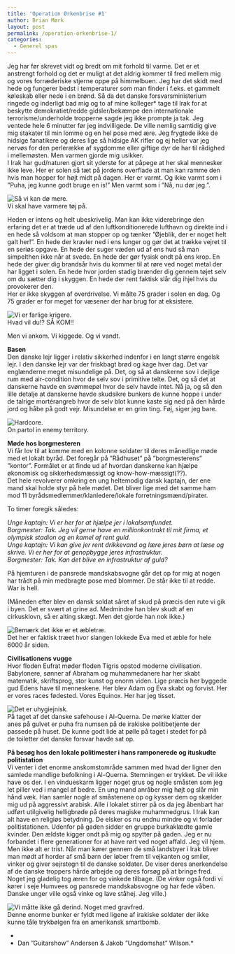 ```yaml
---
title: 'Operation Ørkenbrise #1'
author: Brian Mørk
layout: post
permalink: /operation-orkenbrise-1/
categories:
  - Generel spas
---
```

Jeg har før skrevet vidt og bredt om mit forhold til varme. Det er et anstrengt forhold og det er muligt at det aldrig kommer til fred mellem mig og vores forræderiske stjerne oppe på himmelbuen. Jeg har det skidt med hede og fungerer bedst i temperaturer som man finder i f.eks. et gammelt køleskab eller nede i en brønd. Så da det danske forsvarsministerium ringede og inderligt bad mig og to af mine kolleger* tage til Irak for at beskytte demokratiet/redde gidsler/bekæmpe den internationale terrorisme/underholde tropperne sagde jeg ikke prompte ja tak. Jeg ventede hele 6 minutter før jeg indvilligede. De ville nemlig samtidig give mig stakater til min lomme og en hel pose med ære. Jeg frygtede ikke de hidsige fanatikere og deres lige så hidsige AK rifler og ej heller var jeg nervøs for den perlerække af sygdomme eller giftige dyr de har til rådighed i mellemøsten. Men varmen gjorde mig usikker.  
I Irak har gud/naturen gjort sit yderste for at påpege at her skal mennesker ikke leve. Her er solen så tæt på jordens overflade at man kan ramme den hvis man hopper for højt midt på dagen. Her er varmt. Og ikke varmt som i ”Puha, jeg kunne godt bruge en is!” Men varmt som i ”Nå, nu dør jeg.”.

<div class="bitImage bitCenter" style="width: 468px">
  <img src="http://www.abekat.net/images/Rustning1.JPG" alt="Så vi kan dø mere." /><br /> Vi skal have varmere tøj på.
</div>

Heden er intens og helt ubeskrivelig. Man kan ikke viderebringe den erfaring det er at træde ud af den luftkonditionerede lufthavn og direkte ind i en hede så voldsom at man stopper op og tænker ”Øjeblik, der er noget helt galt her!”. En hede der kravler ned i ens lunger og gør det at trække vejret til en seriøs opgave. En hede der suger væden ud af ens hud så man simpelthen ikke når at svede. En hede der gør fysisk ondt på ens krop. En hede der giver dig brandsår hvis du kommer til at røre ved noget metal der har ligget i solen. En hede hvor jorden stadig brænder dig gennem tøjet selv om du sætter dig i skyggen. En hede der rent faktisk slår dig ihjel hvis du provokerer den.  
Her er ikke skyggen af overdrivelse. Vi målte 75 grader i solen en dag. Og 75 grader er for meget for væsener der har brug for at eksistere.

<div class="bitImage bitCenter" style="width: 468px">
  <img src="http://www.abekat.net/images/ankommet1.JPG" alt="Vi er farlige krigere." /><br /> Hvad vil du!? SÅ KOM!!
</div>

Men vi ankom. Vi kiggede. Og vi vandt.

**Basen**  
Den danske lejr ligger i relativ sikkerhed indenfor i en langt større engelsk lejr. I den danske lejr var der friskbagt brød og kage hver dag. Det var englænderne meget misundelige på. Det, og så at danskerne sov i dejlige rum med air-condition hvor de selv sov i primitive telte. Det, og så det at danskerne havde en svømmepøl hvor de selv havde intet. Nå ja, og så den lille detalje at danskerne havde skudsikre bunkers de kunne hoppe i under de talrige mortérangreb hvor de selv blot kunne kaste sig ned på den hårde jord og håbe på godt vejr. Misundelse er en grim ting. Føj, siger jeg bare.

<div class="bitImage bitCenter" style="width: 468px">
  <img src="http://www.abekat.net/images/seje1.JPG" alt="Hardcore." /><br /> On partol in enemy territory.
</div>

**Møde hos borgmesteren**  
Vi får lov til at komme med en kolonne soldater til deres månedlige møde med et lokalt byråd. Det foregår på ”Rådhuset” på ”borgmesterens” ”kontor”. Formålet er at finde ud af hvordan danskerne kan hjælpe økonomisk og sikkerhedsmæssigt og know-how-mæssigt(??).  
Det hele revolverer omkring en ung heltemodig dansk kaptajn, der ene mand skal holde styr på hele mødet. Det bliver lige med det samme ham mod 11 byrådsmedlemmer/klanledere/lokale forretningsmænd/pirater.

To timer foregik således:

*Unge kaptajn: Vi er her for at hjælpe jer i lokalsamfundet.  
Borgmester: Tak. Jeg vil gerne have en millionkontrakt til mit firma, et olympisk stadion og en kamel af rent guld.  
Unge kaptajn: Vi kan give jer rent drikkevand og lære jeres børn at læse og skrive. Vi er her for at genopbygge jeres infrastruktur.  
Borgmester: Tak. Kan det blive en infrastruktur af guld?*

På hjemturen i de pansrede mandskabsvogne går det op for mig at nogen har trådt på min medbragte pose med blommer. De står ikke til at redde. War is hell.

(Måneden efter blev en dansk soldat såret af skud på præcis den rute vi gik i byen. Det er svært at grine ad. Medmindre han blev skudt af en cirkusklovn, så er alting skægt. Men det gjorde han nok ikke.)

<div class="bitImage bitCenter" style="width: 468px">
  <img src="http://www.abekat.net/images/eden1.JPG" alt="Bemærk det ikke er et æbletræ." /><br /> Det her er faktisk træet hvor slangen lokkede Eva med et æble for hele 6000 år siden.
</div>

**Civilisationens vugge**  
Hvor floden Eufrat møder floden Tigris opstod moderne civilisation. Babylonere, sønner af Abraham og muhammedanere har her skabt matematik, skriftsprog, stor kunst og enorm viden. Lige præcis her byggede gud Edens have til menneskene. Her blev Adam og Eva skabt og forvist. Her er vores races fødested. Vores Equinox. Her har jeg tisset.

<div class="bitImage bitCenter" style="width: 468px">
  <img src="http://www.abekat.net/images/lort1.JPG" alt="Det er uhygiejnisk." /><br /> På taget af det danske safehouse i Al-Querna. De mørke klatter der anes på gulvet er puha fra numsen på de irakiske politibetjente der passede på huset. De kunne godt lide at pølle på taget i stedet for på de toiletter det danske forsvar havde sat op.
</div>

**På besøg hos den lokale politimester i hans ramponerede og ituskudte politistation**  
Vi venter i det enorme anskomstområde sammen med hvad der ligner den samlede mandlige befolkning i Al-Querna. Stemningen er trykket. De vil ikke have os der. I en vindueskarm ligger noget grus og nogle småsten som jeg let piller ved i mangel af bedre. En ung mand anråber mig højt og slår min hånd væk. Han samler nogle af småstenene op og kysser dem og skælder mig ud på aggressivt arabisk. Alle i lokalet stirrer på os da jeg åbenbart har udført utilgivelig helligbrøde på deres magiske muhammedgrus. I Irak kan alt have en religiøs betydning. De elsker os nu endnu mindre og vi forlader politistationen. Udenfor på gaden sidder en gruppe burkaklædte gamle kvinder. Den ældste kigger ondt på mig og spytter på gaden. Jeg er nu forbandet i flere generationer for at have rørt ved noget affald. Jeg vil hjem.  
Men ikke alt er trist. Når man kører gennem de små landsbyer i Irak bliver man mødt af horder af små børn der løber frem til vejkanten og smiler, vinker og giver sejrstegn til de danske soldater. De viser deres anerkendelse af de danske troppers hårde arbejde og deres forsøg på at bringe fred. Noget jeg gladelig tog æren for og vinkede tilbage. (De vinker også fordi vi kører i seje Humvees og pansrede mandskabsvogne og har fede våben. Danske unger ville også vinke og lave ståhej. Jeg ville.)

<div class="bitImage bitCenter" style="width: 468px">
  <img src="http://www.abekat.net/images/bunker1.JPG" alt="Vi måtte ikke gå derind. Noget med gravfred." /><br /> Denne enorme bunker er fyldt med ligene af irakiske soldater der ikke kunne tåle trykbølgen fra en amerikansk smartbomb.
</div>

*  
* Dan ”Guitarshow” Andersen & Jakob ”Ungdomshat” Wilson.*